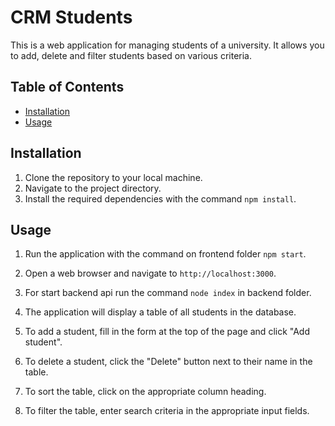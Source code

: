 # CRM Students

This is a web application for managing students of a university. It allows you to add, delete and filter students based on various criteria.

## Table of Contents
- [Installation](#installation)
- [Usage](#usage)

## Installation
1. Clone the repository to your local machine.
2. Navigate to the project directory.
3. Install the required dependencies with the command `npm install`.

## Usage
1. Run the application with the command on frontend folder `npm start`.
2. Open a web browser and navigate to `http://localhost:3000`.
3. For start backend api run the command `node index` in backend folder.

3. The application will display a table of all students in the database.
4. To add a student, fill in the form at the top of the page and click "Add student".
5. To delete a student, click the "Delete" button next to their name in the table.
6. To sort the table, click on the appropriate column heading.
7. To filter the table, enter search criteria in the appropriate input fields.
